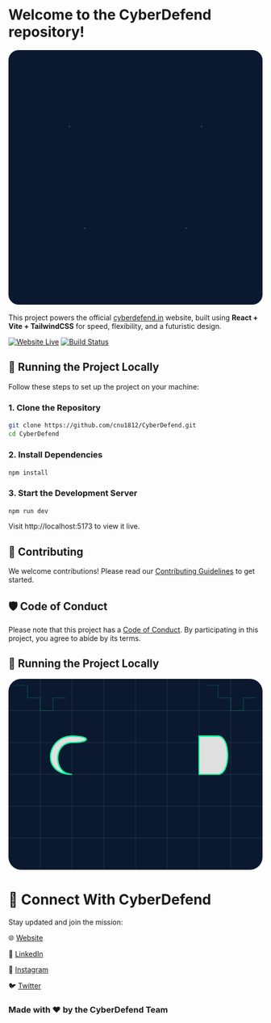 # Welcome to the **CyberDefend** repository!  


![Loading Animation](src/images/ani.svg)


This project powers the official [cyberdefend.in](https://www.cyberdefend.in) website, built using **React + Vite + TailwindCSS** for speed, flexibility, and a futuristic design.

[![Website Live](https://img.shields.io/badge/Website-cyberdefend.in-brightgreen?style=flat-square&logo=vercel)](https://www.cyberdefend.in)   [![Build Status](https://img.shields.io/netlify/cc510d50-8aa4-41fd-8fd9-430b46a73d2b?style=flat-square&logo=netlify)](https://app.netlify.com/sites/cyberdefend1/overview)



## 🚀 Running the Project Locally

Follow these steps to set up the project on your machine:

### 1. Clone the Repository

```bash
git clone https://github.com/cnu1812/CyberDefend.git
cd CyberDefend
```

### 2. Install Dependencies

`npm install`

### 3. Start the Development Server

`npm run dev`

Visit http://localhost:5173 to view it live.


## 🤝 Contributing

We welcome contributions! Please read our [Contributing Guidelines](.github/CONTRIBUTING.md) to get started.

## 🛡️ Code of Conduct

Please note that this project has a [Code of Conduct](.github/CODE_OF_CONDUCT.md). By participating in this project, you agree to abide by its terms.

## 🚀 Running the Project Locally


![Loading Animation](src/images/v2.svg)


# 🔗 Connect With CyberDefend
Stay updated and join the mission:

🌐 [Website](https://www.cyberdefend.in)

🔵 [LinkedIn](https://www.linkedin.com/company/cyberdefend1)

📸 [Instagram](https://www.instagram.com/defendcyber)

🐦 [Twitter](https://x.com/defend_cyber)

### Made with ❤️ by the CyberDefend Team
